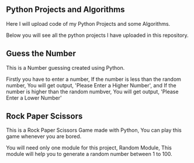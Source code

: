 ## Python Projects and Algorithms
Here I will upload code of my Python Projects and some Algorithms.

Below you will see all the python projects I have uploaded in this repository.

## Guess the Number
This is a Number guessing created using Python.

Firstly you have to enter a number, If the number is less than the random number, You will get output, 'Please Enter a Higher Number', and If the number is higher than the random numbver, You will get output, 'Please Enter a Lower Number'

## Rock Paper Scissors
This is a Rock Paper Scissors Game made with Python, You can play this game whenever you are bored.

You will need only one module for this project, Random Module, This module will help you to generate a random number between 1 to 100.
